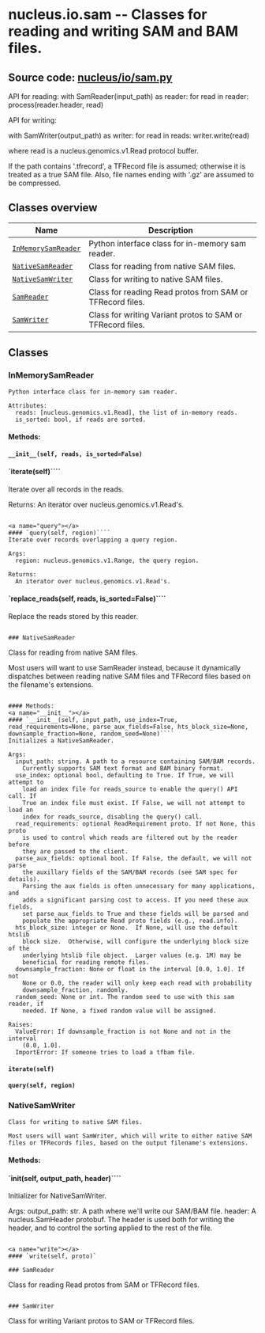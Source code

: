 # nucleus.io.sam -- Classes for reading and writing SAM and BAM files.
**Source code:** [nucleus/io/sam.py](https://github.com/google/nucleus/tree/master/nucleus/io/sam.py)
---
API for reading:
  with SamReader(input_path) as reader:
    for read in reader:
      process(reader.header, read)

API for writing:

  with SamWriter(output_path) as writer:
    for read in reads:
      writer.write(read)

where read is a nucleus.genomics.v1.Read protocol buffer.

If the path contains '.tfrecord', a TFRecord file is assumed; otherwise
it is treated as a true SAM file.  Also, file names ending with '.gz'
are assumed to be compressed.

## Classes overview
Name | Description
-----|------------
[`InMemorySamReader`](#inmemorysamreader) | Python interface class for in-memory sam reader.
[`NativeSamReader`](#nativesamreader) | Class for reading from native SAM files.
[`NativeSamWriter`](#nativesamwriter) | Class for writing to native SAM files.
[`SamReader`](#samreader) | Class for reading Read protos from SAM or TFRecord files.
[`SamWriter`](#samwriter) | Class for writing Variant protos to SAM or TFRecord files.

## Classes
### InMemorySamReader
```
Python interface class for in-memory sam reader.

Attributes:
  reads: [nucleus.genomics.v1.Read], the list of in-memory reads.
  is_sorted: bool, if reads are sorted.
```

#### Methods:
<a name="__init__"></a>
#### `__init__(self, reads, is_sorted=False)`

<a name="iterate"></a>
#### `iterate(self)````
Iterate over all records in the reads.

Returns:
  An iterator over nucleus.genomics.v1.Read's.
```

<a name="query"></a>
#### `query(self, region)````
Iterate over records overlapping a query region.

Args:
  region: nucleus.genomics.v1.Range, the query region.

Returns:
  An iterator over nucleus.genomics.v1.Read's.
```

<a name="replace_reads"></a>
#### `replace_reads(self, reads, is_sorted=False)````
Replace the reads stored by this reader.
```

### NativeSamReader
```
Class for reading from native SAM files.

Most users will want to use SamReader instead, because it dynamically
dispatches between reading native SAM files and TFRecord files based
on the filename's extensions.
```

#### Methods:
<a name="__init__"></a>
#### `__init__(self, input_path, use_index=True, read_requirements=None, parse_aux_fields=False, hts_block_size=None, downsample_fraction=None, random_seed=None)````
Initializes a NativeSamReader.

Args:
  input_path: string. A path to a resource containing SAM/BAM records.
    Currently supports SAM text format and BAM binary format.
  use_index: optional bool, defaulting to True. If True, we will attempt to
    load an index file for reads_source to enable the query() API call. If
    True an index file must exist. If False, we will not attempt to load an
    index for reads_source, disabling the query() call.
  read_requirements: optional ReadRequirement proto. If not None, this proto
    is used to control which reads are filtered out by the reader before
    they are passed to the client.
  parse_aux_fields: optional bool. If False, the default, we will not parse
    the auxillary fields of the SAM/BAM records (see SAM spec for details).
    Parsing the aux fields is often unnecessary for many applications, and
    adds a significant parsing cost to access. If you need these aux fields,
    set parse_aux_fields to True and these fields will be parsed and
    populate the appropriate Read proto fields (e.g., read.info).
  hts_block_size: integer or None.  If None, will use the default htslib
    block size.  Otherwise, will configure the underlying block size of the
    underlying htslib file object.  Larger values (e.g. 1M) may be
    beneficial for reading remote files.
  downsample_fraction: None or float in the interval [0.0, 1.0]. If not
    None or 0.0, the reader will only keep each read with probability
    downsample_fraction, randomly.
  random_seed: None or int. The random seed to use with this sam reader, if
    needed. If None, a fixed random value will be assigned.

Raises:
  ValueError: If downsample_fraction is not None and not in the interval
    (0.0, 1.0].
  ImportError: If someone tries to load a tfbam file.
```

<a name="iterate"></a>
#### `iterate(self)`

<a name="query"></a>
#### `query(self, region)`

### NativeSamWriter
```
Class for writing to native SAM files.

Most users will want SamWriter, which will write to either native SAM
files or TFRecords files, based on the output filename's extensions.
```

#### Methods:
<a name="__init__"></a>
#### `__init__(self, output_path, header)````
Initializer for NativeSamWriter.

Args:
  output_path: str. A path where we'll write our SAM/BAM file.
  header: A nucleus.SamHeader protobuf.  The header is used both
    for writing the header, and to control the sorting applied to
    the rest of the file.
```

<a name="write"></a>
#### `write(self, proto)`

### SamReader
```
Class for reading Read protos from SAM or TFRecord files.
```

### SamWriter
```
Class for writing Variant protos to SAM or TFRecord files.
```

